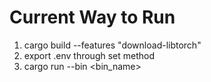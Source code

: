 # Current Way to Run

1. cargo build --features "download-libtorch"
2. export .env through set method
3. cargo run --bin <bin_name>